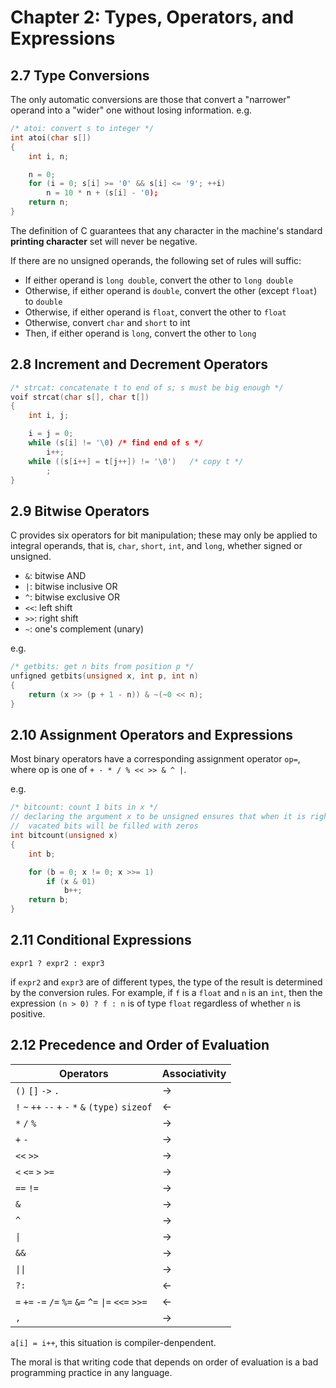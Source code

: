 # Chapter 2: Types, Operators, and Expressions

## 2.7 Type Conversions

The only automatic conversions are those that convert a "narrower" operand into
a "wider" one without losing information. e.g.

```c
/* atoi: convert s to integer */
int atoi(char s[])
{
    int i, n;

    n = 0;
    for (i = 0; s[i] >= '0' && s[i] <= '9'; ++i)
        n = 10 * n + (s[i] - '0);
    return n;
}
```

The definition of C guarantees that any character in the machine's standard
**printing character** set will never be negative.

If there are no unsigned operands, the following set of rules will suffic:

- If either operand is `long double`, convert the other to `long double`
- Otherwise, if either operand is `double`, convert the other (except `float`)
  to `double`
- Otherwise, if either operand is `float`, convert the other to `float`
- Otherwise, convert `char` and `short` to int
- Then, if either operand is `long`, convert the other to `long`

## 2.8 Increment and Decrement Operators

```c
/* strcat: concatenate t to end of s; s must be big enough */
voif strcat(char s[], char t[])
{
    int i, j;

    i = j = 0;
    while (s[i] != '\0) /* find end of s */
        i++;
    while ((s[i++] = t[j++]) != '\0')   /* copy t */
        ;
}
```

## 2.9 Bitwise Operators

C provides six operators for bit manipulation; these may only be applied to
integral operands, that is, `char`, `short`, `int`, and `long`, whether signed
or unsigned.

- `&`: bitwise AND
- `|`: bitwise inclusive OR
- `^`: bitwise exclusive OR
- `<<`: left shift
- `>>`: right shift
- `~`: one's complement (unary)

e.g.

```c
/* getbits: get n bits from position p */
unfigned getbits(unsigned x, int p, int n)
{
    return (x >> (p + 1 - n)) & ~(~0 << n);
}
```

## 2.10 Assignment Operators and Expressions

Most binary operators have a corresponding assignment operator `op=`, where op
is one of `+ - * / % << >> & ^ |`.

e.g.

```c
/* bitcount: count 1 bits in x */
// declaring the argument x to be unsigned ensures that when it is right-shifted
//  vacated bits will be filled with zeros
int bitcount(unsigned x)
{
    int b;

    for (b = 0; x != 0; x >>= 1)
        if (x & 01)
            b++;
    return b;
}
```

## 2.11 Conditional Expressions

`expr1 ? expr2 : expr3`

if `expr2` and `expr3` are of different types, the type of the result is
determined by the conversion rules. For example, if `f` is a `float` and `n` is
an `int`, then the expression `(n > 0) ? f : n` is of type `float` regardless of
whether `n` is positive.

## 2.12 Precedence and Order of Evaluation

| Operators | Associativity |
| - | - |
| `()` `[]` `->` `.` | -> |
| `!` `~` `++` `--` `+` `-` `*` `&` `(type)` `sizeof` | <- |
| `*` `/` `%` | -> |
| `+` `-` | -> |
| `<<` `>>` | -> |
| `<` `<=` `>` `>=` | -> |
| `==` `!=` | -> |
| `&` | -> |
| `^` | -> |
| `\|` | -> |
| `&&` | -> |
| `\|\|` | -> |
| `?:` | <- |
| `=` `+=` `-=` `/=` `%=` `&=` `^=` `\|=` `<<=` `>>=` | <- |
| `,` | -> |

`a[i] = i++`, this situation is compiler-denpendent.

The moral is that writing code that depends on order of evaluation is a bad
programming practice in any language.
